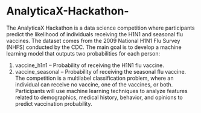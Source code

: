 # AnalyticaX-Hackathon-
The AnalyticaX Hackathon is a data science competition where participants predict the 
likelihood of individuals receiving the H1N1 and seasonal flu vaccines. The dataset comes from 
the 2009 National H1N1 Flu Survey (NHFS) conducted by the CDC. The main goal is to 
develop a machine learning model that outputs two probabilities for each person: 
1. vaccine_h1n1 – Probability of receiving the H1N1 flu vaccine. 
2. vaccine_seasonal – Probability of receiving the seasonal flu vaccine. 
The competition is a multilabel classification problem, where an individual can receive no 
vaccine, one of the vaccines, or both. Participants will use machine learning techniques to 
analyze features related to demographics, medical history, behavior, and opinions to predict 
vaccination probability. 
